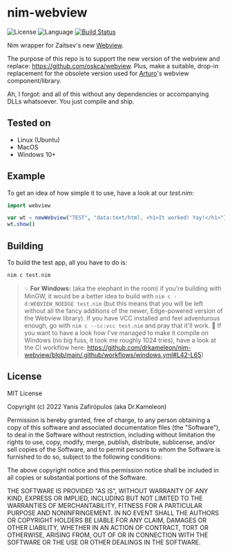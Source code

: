 # nim-webview
![License](https://img.shields.io/github/license/drkameleon/nim-webview?style=for-the-badge) ![Language](https://img.shields.io/badge/language-Nim-6A7FC8.svg?style=for-the-badge)   [![Build Status](https://img.shields.io/github/workflow/status/drkameleon/nim-webview/Linux?style=for-the-badge)](https://github.com/drkameleon/nim-webview/actions)

Nim wrapper for Zaitsev's new [Webview](https://github.com/webview/webview).

The purpose of this repo is to support the new version of the webview and replace: https://github.com/oskca/webview. Plus, make a suitable, drop-in replacement for the obsolete version used for [Arturo](https://github.com/arturo-lang/arturo)'s webview component/library.

Ah, I forgot: and all of this without any dependencies or accompanying DLLs whatsoever. You just compile and ship.

## Tested on

- Linux (Ubuntu)
- MacOS
- Windows 10+

## Example

To get an idea of how simple it to use, have a look at our *test.nim*:


```nim
import webview

var wt = newWebview("TEST", "data:text/html, <h1>It worked! Yay!</h1>")
wt.show()
```

## Building

To build the test app, all you have to do is:

```bash
nim c test.nim
```

> 💡 **For Windows:** (aka the elephant in the room) if you're building with MinGW, it would be a better idea to build with `nim c -d:WEBVIEW_NOEDGE test.nim` (but this means that you will be left without all the fancy additions of the newer, Edge-powered version of the Webview library). If you have VCC installed and feel adventurous enough, go with `nim c --cc:vcc test.nim` and pray that it'll work. 🤞 If you want to have a look how I've managed to make it compile on Windows (no big fuss, it took me roughly 1024 tries), have a look at the CI workflow here: https://github.com/drkameleon/nim-webview/blob/main/.github/workflows/windows.yml#L42-L65)

## License

MIT License

Copyright (c) 2022 Yanis Zafirópulos (aka Dr.Kameleon)

Permission is hereby granted, free of charge, to any person obtaining a copy
of this software and associated documentation files (the "Software"), to deal
in the Software without restriction, including without limitation the rights
to use, copy, modify, merge, publish, distribute, sublicense, and/or sell
copies of the Software, and to permit persons to whom the Software is
furnished to do so, subject to the following conditions:

The above copyright notice and this permission notice shall be included in all
copies or substantial portions of the Software.

THE SOFTWARE IS PROVIDED "AS IS", WITHOUT WARRANTY OF ANY KIND, EXPRESS OR
IMPLIED, INCLUDING BUT NOT LIMITED TO THE WARRANTIES OF MERCHANTABILITY,
FITNESS FOR A PARTICULAR PURPOSE AND NONINFRINGEMENT. IN NO EVENT SHALL THE
AUTHORS OR COPYRIGHT HOLDERS BE LIABLE FOR ANY CLAIM, DAMAGES OR OTHER
LIABILITY, WHETHER IN AN ACTION OF CONTRACT, TORT OR OTHERWISE, ARISING FROM,
OUT OF OR IN CONNECTION WITH THE SOFTWARE OR THE USE OR OTHER DEALINGS IN THE
SOFTWARE.
